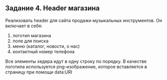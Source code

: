## Задание 4. Header магазина

Реализовать header для сайта продажи музыкальных инструментов. Он включает в себя:

1. логотип магазина
1. поле для поиска
1. меню (каталог, новости, о нас)
1. контактный номер телефона
	
Все элементы хедера идут в одну строку по порядку.
В качестве логотипа используется png-изображение, которое вставляется в страницу при помощи data:URI
